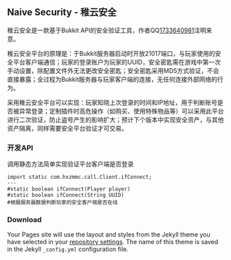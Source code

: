 ## Naive Security - 稚云安全

稚云安全是一款基于Bukkit API的安全验证工具，作者QQ[1733640981](http://wpa.qq.com/msgrd?v=3&uin=1733640981&site=qq&menu=yes)注明来意。

稚云安全平台的原理是：于Bukkit服务器启动时开放21017端口，与玩家使用的安全平台客户端通信；玩家的登录账户为玩家的UUID，安全密匙需在游戏中第一次手动设置，除配置文件外无法更改安全密匙；安全密匙采用MD5方式验证，不会直接暴露；全过程为Bukkit服务器与玩家客户端的连接，无任何连接外部网络的行为。

采用稚云安全平台可以实现：玩家知晓上次登录的时间和IP地址，用于判断账号是否被异常登录；定制插件时高危操作（如购买、使用特殊物品等）可以采用此平台进行二次验证，防止盗号产生的影响扩大；预计下个版本中实现安全资产，与其他资产隔离，同样需要安全平台验证才可交易。

### 开发API

调用静态方法简单实现验证平台客户端是否登录

```api
import static com.hxzmmc.call.Client.ifConnect;
···
#static boolean	ifConnect(Player player)
#static boolean	ifConnect(String UUID)
#根据服务器数据判断玩家的安全客户端是否在线
```

### Download

Your Pages site will use the layout and styles from the Jekyll theme you have selected in your [repository settings](https://github.com/1733640981/NaiveSafety.github.io/settings/pages). The name of this theme is saved in the Jekyll `_config.yml` configuration file.

